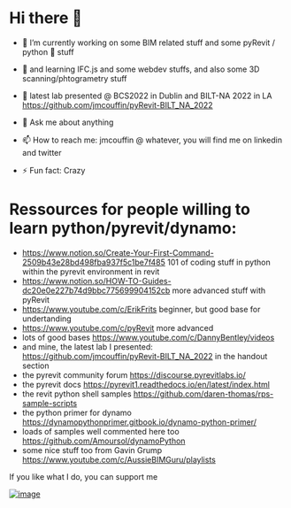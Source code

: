 # Hi there 👋

- 🔭 I’m currently working on some BIM related stuff and some pyRevit / python :snake: stuff
- 🌱 and learning IFC.js and some webdev stuffs, and also some 3D scanning/phtogrametry stuff
- :raising_hand: latest lab presented @ BCS2022 in Dublin and BILT-NA 2022 in LA https://github.com/jmcouffin/pyRevit-BILT_NA_2022

- 💬 Ask me about anything
- 📫 How to reach me: jmcouffin @ whatever, you will find me on linkedin and twitter
- ⚡ Fun fact: Crazy


# Ressources for people willing to learn python/pyrevit/dynamo:

- https://www.notion.so/Create-Your-First-Command-2509b43e28bd498fba937f5c1be7f485 101 of coding stuff in python within the pyrevit environment in revit
- https://www.notion.so/HOW-TO-Guides-dc20e0e227b74d9bbc775699904152cb more advanced stuff with pyRevit
- https://www.youtube.com/c/ErikFrits beginner, but good base for undertanding
- https://www.youtube.com/c/pyRevit more advanced
- lots of good bases https://www.youtube.com/c/DannyBentley/videos
- and mine, the latest lab I presented: https://github.com/jmcouffin/pyRevit-BILT_NA_2022 in the handout section
- the pyrevit community forum https://discourse.pyrevitlabs.io/
- the pyrevit docs https://pyrevit1.readthedocs.io/en/latest/index.html
- the revit python shell samples https://github.com/daren-thomas/rps-sample-scripts
- the python primer for dynamo https://dynamopythonprimer.gitbook.io/dynamo-python-primer/
- loads of samples well commented here too https://github.com/Amoursol/dynamoPython
- some nice stuff too from Gavin Grump https://www.youtube.com/c/AussieBIMGuru/playlists

If you like what I do, you can support me

[![image](https://user-images.githubusercontent.com/7872003/190386440-3289a5b4-412c-4013-bc46-c5a5d2a1ecd8.png)](https://buymeacoffee.com/jmco)
